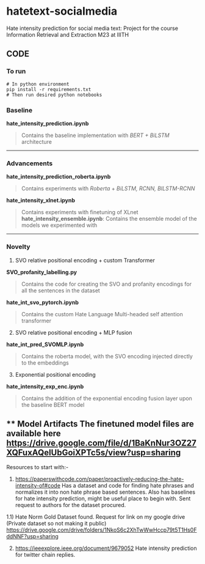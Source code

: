 # hatetext-socialmedia
Hate intensity prediction for social media text: Project for the course Information Retrieval and Extraction M23 at IIITH

## CODE
### To run 
```
# In python environment
pip install -r requirements.txt
# Then run desired python notebooks
```

### Baseline
**hate_intensity_prediction.ipynb**
> Contains the baseline implementation with *BERT + BiLSTM* architecture
---

### Advancements
**hate_intensity_prediction_roberta.ipynb**
> Contains experiments with *Roberta* + *BiLSTM, RCNN, BILSTM-RCNN*

**hate_intensity_xlnet.ipynb**
> Contains experiments with finetuning of XLnet
**hate_intensity_ensemble.ipynb**: Contains the ensemble model of the models we experimented with 
---
### Novelty
1. SVO relative positional encoding + custom Transformer

**SVO_profanity_labelling.py**
> Contains the code for creating the SVO and profanity encodings for all the sentences in the dataset

**hate_int_svo_pytorch.ipynb**
> Contains the custom Hate Language Multi-headed self attention transformer

2. SVO relative positional encoding + MLP fusion

**hate_int_pred_SVOMLP.ipynb**
> Contains the roberta model, with the SVO encoding injected directly to the embeddings

3. Exponential positional encoding 

**hate_intensity_exp_enc.ipynb**
> Contains the addition of the exponential encoding fusion layer upon the baseline BERT model 

** Model Artifacts
The finetuned model files are available here https://drive.google.com/file/d/1BaKnNur3OZ27XQFuxAQeIUbGoiXPTc5s/view?usp=sharing
---
Resources to start with:-
1) https://paperswithcode.com/paper/proactively-reducing-the-hate-intensity-of#code
   Has a dataset and code for finding hate phrases and normalizes it into non hate phrase based sentences.
   Also has baselines for hate intensity prediction, might be useful place to begin with.
   Sent request to authors for the dataset procured.

1.1) Hate Norm Gold Dataset found. Request for link on my google drive (Private dataset so not making it public)
https://drive.google.com/drive/folders/1NkoS6c2XhTwWwHccp79t5T1Hs0FddNNF?usp=sharing

2) https://ieeexplore.ieee.org/document/9679052
   Hate intensity prediction for twitter chain replies.


